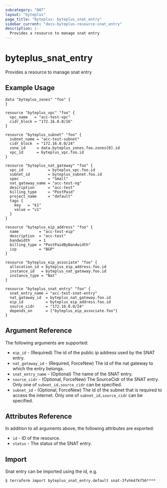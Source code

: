```yaml
---
subcategory: "NAT"
layout: "byteplus"
page_title: "Byteplus: byteplus_snat_entry"
sidebar_current: "docs-byteplus-resource-snat_entry"
description: |-
  Provides a resource to manage snat entry
---
```

# byteplus_snat_entry
Provides a resource to manage snat entry
## Example Usage
```hcl
data "byteplus_zones" "foo" {
}

resource "byteplus_vpc" "foo" {
  vpc_name   = "acc-test-vpc"
  cidr_block = "172.16.0.0/16"
}

resource "byteplus_subnet" "foo" {
  subnet_name = "acc-test-subnet"
  cidr_block  = "172.16.0.0/24"
  zone_id     = data.byteplus_zones.foo.zones[0].id
  vpc_id      = byteplus_vpc.foo.id
}

resource "byteplus_nat_gateway" "foo" {
  vpc_id           = byteplus_vpc.foo.id
  subnet_id        = byteplus_subnet.foo.id
  spec             = "Small"
  nat_gateway_name = "acc-test-ng"
  description      = "acc-test"
  billing_type     = "PostPaid"
  project_name     = "default"
  tags {
    key   = "k1"
    value = "v1"
  }
}

resource "byteplus_eip_address" "foo" {
  name         = "acc-test-eip"
  description  = "acc-test"
  bandwidth    = 1
  billing_type = "PostPaidByBandwidth"
  isp          = "BGP"
}

resource "byteplus_eip_associate" "foo" {
  allocation_id = byteplus_eip_address.foo.id
  instance_id   = byteplus_nat_gateway.foo.id
  instance_type = "Nat"
}

resource "byteplus_snat_entry" "foo" {
  snat_entry_name = "acc-test-snat-entry"
  nat_gateway_id  = byteplus_nat_gateway.foo.id
  eip_id          = byteplus_eip_address.foo.id
  source_cidr     = "172.16.0.0/24"
  depends_on      = ["byteplus_eip_associate.foo"]
}
```
## Argument Reference
The following arguments are supported:
* `eip_id` - (Required) The id of the public ip address used by the SNAT entry.
* `nat_gateway_id` - (Required, ForceNew) The id of the nat gateway to which the entry belongs.
* `snat_entry_name` - (Optional) The name of the SNAT entry.
* `source_cidr` - (Optional, ForceNew) The SourceCidr of the SNAT entry. Only one of `subnet_id,source_cidr` can be specified.
* `subnet_id` - (Optional, ForceNew) The id of the subnet that is required to access the internet. Only one of `subnet_id,source_cidr` can be specified.

## Attributes Reference
In addition to all arguments above, the following attributes are exported:
* `id` - ID of the resource.
* `status` - The status of the SNAT entry.


## Import
Snat entry can be imported using the id, e.g.
```
$ terraform import byteplus_snat_entry.default snat-3fvhk47kf56****
```

